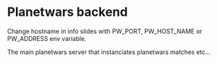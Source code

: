 # Planetwars backend

Change hostname in info slides with PW_PORT, PW_HOST_NAME or PW_ADDRESS env variable.

The main planetwars server that instanciates planetwars matches etc...
